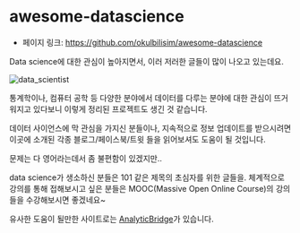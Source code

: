 # awesome-datascience

- 페이지 링크: https://github.com/okulbilisim/awesome-datascience

Data science에 대한 관심이 높아지면서, 이러 저러한 글들이 많이 나오고 있는데요.

![data_scientist](https://camo.githubusercontent.com/9dca9506dbabc0ea73aedb6d2981808152ae6e90/687474703a2f2f692e696d6775722e636f6d2f57344e524964552e706e67)

통계학이나, 컴퓨터 공학 등 다양한 분야에서 데이터를 다루는 분야에 대한 관심이 뜨거워지고 있다보니 이렇게 정리된 프로젝트도 생긴 것 같습니다.

데이터 사이언스에 막 관심을 가지신 분들이나, 지속적으로 정보 업데이트를 받으시려면
이곳에 소개된 각종 블로그/페이스북/트윗 들을 읽어보셔도 도움이 될 것입니다.

문제는 다 영어라는데서 좀 불편함이 있겠지만..

data science가 생소하신 분들은 101 같은 제목의 초심자를 위한 글들을.
체계적으로 강의를 통해 접해보시고 싶은 분들은 MOOC(Massive Open Online Course)의 강의들을 수강해보시면 좋겠네요~

유사한 도움이 될만한 사이트로는 [AnalyticBridge](http://www.analyticbridge.com/)가 있습니다.